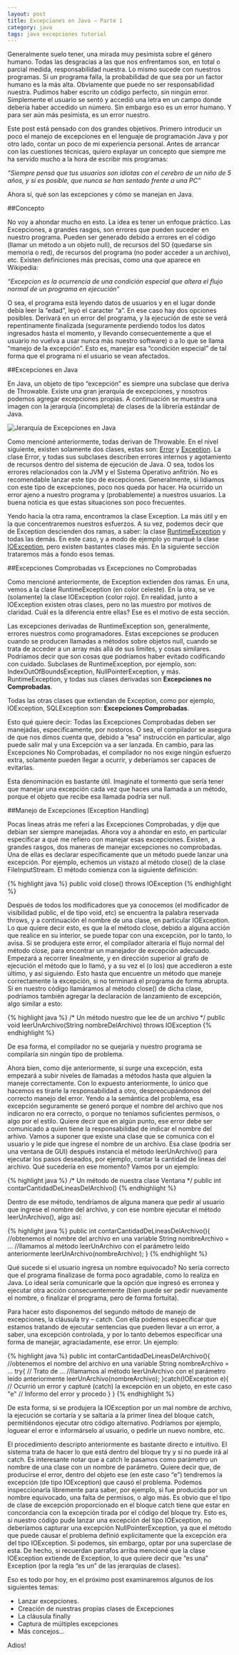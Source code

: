 ```yaml
---
layout: post
title: Excepciones en Java – Parte 1
category: java
tags: java excepciones tutorial
---
```


Generalmente suelo tener, una mirada muy pesimista sobre el género humano. Todas las desgracias a las que nos enfrentamos son, en total o parcial medida, responsabilidad nuestra. Lo mismo sucede con nuestros programas. Si un programa falla, la probabilidad de que sea por un factor humano es la más alta. Obviamente que puede no ser responsabilidad nuestra. Pudimos haber escrito un código perfecto, sin ningún error. Simplemente el usuario se sentó y accedió una letra en un campo donde debería haber accedido un número. Sin embargo eso es un error humano. Y para ser aún más pesimista, es un error nuestro.

Este post está pensado con dos grandes objetivos. Primero introducir un poco el manejo de excepciones en el lenguaje de programación Java y por otro lado, contar un poco de mi experiencia personal. Antes de arrancar con las cuestiones técnicas, quiero explayar un concepto que siempre me ha servido mucho a la hora de escribir mis programas:

_“Siempre pensá que tus usuarios son idiotas con el cerebro de un niño de 5 años, y si es posible, que nunca se han sentado frente a una PC”_

Ahora sí, qué son las excepciones y cómo se manejan en Java.

##Concepto

No voy a ahondar mucho en esto. La idea es tener un enfoque práctico. Las Excepciones, a grandes rasgos, son errores que pueden suceder en nuestro programa. Pueden ser generado debido a errores en el código (llamar un método a un objeto null), de recursos del SO (quedarse sin memoria o red), de recursos del programa (no poder acceder a un archivo), etc. Existen definiciones más precisas, como una que aparece en Wikipedia:

_“Excepcion es la ocurrencia de una condición especial que altera el flujo normal de un programa en ejecución”_

O sea, el programa está leyendo datos de usuarios y en el lugar donde debía leer la “edad”, leyó el caracter “a”. En ese caso hay dos opciones posibles. Derivará en un error del programa, y la ejecución de este se verá repentinamente finalizada (seguramente perdiendo todos los datos ingresados hasta el momento, y llevando consecuentemente a que el usuario no vuelva a usar nunca más nuestro software) o a lo que se llama “manejo de la excepción”. Esto es, manejar esa “condición especial” de tal forma que el programa ni el usuario se vean afectados.

##Excepciones en Java

En Java, un objeto de tipo “excepción” es siempre una subclase que deriva de Throwable. Existe una gran jerarquía de excepciones, y nosotros podemos agregar excepciones propias. A continuación se muestra una imagen con la jerarquía (incompleta) de clases de la librería estándar de Java.

![Jerarquía de Excepciones en Java](/resources/img/exceptions-throwable.gif)

Como mencioné anteriormente, todas derivan de Throwable. En el nivel siguiente, existen solamente dos clases, estas son: [Error](http://download.oracle.com/javase/1.5.0/docs/api/java/lang/Error.html) y [Exception](http://download.oracle.com/javase/1.5.0/docs/api/java/lang/Exception.html). La clase Error, y todas sus subclases describen errores internos y agotamiento de recursos dentro del sistema de ejecución de Java. O sea, todos los errores relacionados con la JVM y el Sistema Operativo anfitrión. No es recomendable lanzar  este tipo de excepciones. Generalmente, si lidiamos con este tipo de excepciones, poco nos queda por hacer. Ha ocurrido un error ajeno a nuestro programa y (probablemente) a nuestros usuarios. La buena noticia es que estas situaciones son poco frecuentes.

Yendo hacia la otra rama, encontramos la clase Exception. La más útil y en la que concentraremos nuestros esfuerzos. A su vez, podemos decir que de Exception descienden dos ramas, a saber: la clase [RuntimeException](http://download.oracle.com/javase/1.5.0/docs/api/java/lang/RuntimeException.html) y todas las demás. En este caso, y a modo de ejemplo yo marqué la clase [IOException](http://download.oracle.com/javase/1.5.0/docs/api/java/io/IOException.html), pero existen bastantes clases más. En la siguiente sección trataremos más a fondo esos temas.

##Excepciones Comprobadas vs Excepciones no Comprobadas

Como mencioné anteriormente, de Exception extienden dos ramas. En una, vemos a la clase RuntimeException (en color celeste). En la otra, se ve (solamente) la clase IOException (color rojo). En realidad, junto a IOException existen otras clases, pero no las muestro por motivos de claridad. Cuál es la diferencia entre ellas? Ese es el motivo de esta sección.

Las excepciones derivadas de RuntimeException son, generalmente, errores nuestros como programadores. Estas excepciones se producen cuando se producen llamadas a métodos sobre objetos null, cuando se trata de acceder a un array más allá de sus límites, y cosas similares. Podríamos decir que son cosas que podríamos haber evitado codificando con cuidado. Subclases de RuntimeException, por ejemplo, son: IndexOutOfBoundsException, NullPointerException, y más. RuntimeException, y todas sus clases derivadas son **Excepciones no Comprobadas**.

Todas las otras clases que extiendan de Exception, como por ejemplo, IOException, SQLException son:  **Excepciones Comprobadas**.

Esto qué quiere decir: Todas las Excepciones Comprobadas deben ser manejadas, especificamente, por nostoros. O sea, el compilador se asegura de que nos dimos cuenta que, debido a “esa” instrucción en particular, algo puede salir mal y una Excepción va a ser lanzada. En cambio, para las Excepciones No Comprobadas, el compilador no nos exige ningún esfuerzo extra, solamente pueden llegar a ocurrir, y deberíamos ser capaces de evitarlas.

Esta denominación es bastante útil. Imaginate el tormento que sería tener que manejar una excepción cada vez que haces una llamada a un método, porque el objeto que recibe esa llamada podría ser null.

##Manejo de Excepciones (Exception Handling)

Pocas lineas atrás me referí a las Excepciones Comprobadas, y dije que debían ser siempre manejadas. Ahora voy a ahondar en esto, en particular especificar a qué me refiero con manejar esas excepciones.
Existen, a grandes rasgos, dos maneras de manejar excepciones no comprobadas. Una de ellas es declarar específicamente que un método puede lanzar una excepción. Por ejemplo, echemos un vistazo al método close() de la clase FileInputStream. El método comienza con la siguiente definición:

{% highlight java %}
public void close() throws IOException
{% endhighlight %}

Después de todos los modificadores que ya conocemos (el modificador de visibilidad public, el de tipo void, etc) se encuentra la palabra reservada throws, y a continuación el nombre de una clase, en particular IOException. Lo que quiere decir esto, es que la el método close, debido a alguna acción que realice en su interior, se puede topar con una excepción, por lo tanto, lo avisa. Si se produjera este error, el compilador alteraría el flujo normal del método close, para encontrar un manejador de excepción adecuado. Empezará a recorrer linealmente, y en dirección superior al grafo de ejecución el método que lo llamó, y a su vez el (o los) que accedieron a este último, y así siguiendo. Esto hasta que encuentre un método que maneje correctamente la excepción, si no terminará el programa de forma abrupta. Si en nuestro código llamáramos al método close() de dicha clase, podríamos también agregar la declaración de lanzamiento de excepción, algo similar a esto:

{% highlight java %}
/* Un método nuestro que lee de un archivo */
public void leerUnArchivo(String nombreDelArchivo) throws IOException
{% endhighlight %}

De esa forma, el compilador no se quejaría y nuestro programa se compilaría sin ningún tipo de problema.

Ahora bien, como dije anteriormente, si surge una excepción, esta empezará a subir niveles de llamadas a métodos hasta que alguien la maneje correctamente. Con lo expuesto anteriormente, lo único que hacemos es tirarle la responsabilidad a otro, despreocupándonos del correcto manejo del error. Yendo a la semántica del problema, esa excepción seguramente se generó porque el nombre del archivo que nos indicaron no era correcto, o porque no teníamos suficientes permisos, o algo por el estilo. Quiere decir que en algún punto, ese error debe ser comunicado a quien tiene la responsabilidad de indicar el nombre del arhivo. Vamos a suponer que existe una clase que se comunica con el usuario y le pide que ingrese el nombre de un archivo. Esa clase (podría ser una ventana de GUI) después instancia el método leerUnArchivo() para ejecutar los pasos deseados, por ejemplo, contar la cantidad de lineas del archivo. Qué sucedería en ese momento? Vamos por un ejemplo:

{% highlight java %}
/* Un método de nuestra clase Ventana */
public int contarCantidadDeLineasDelArchivo()
{% endhighlight %}

Dentro de ese método, tendríamos de alguna manera que pedir al usuario que ingrese el nombre del archivo, y con ese nombre ejecutar el método leerUnArchivo(), algo así:

{% highlight java %}
public int contarCantidadDeLineasDelArchivo(){
    //obtenemos el nombre del archivo en una variable
     String nombreArchivo = ...
     //llamamos al método leerUnArchivo con el parámetro leído anteriormente
     leerUnArchivo(nombreArchivo);
}
{% endhighlight %}

Qué sucede si el usuario ingresa un nombre equivocado? No sería correcto que el programa finalizase de forma poco agradable, como lo realiza en Java. Lo ideal sería comunicarle que la opción que ingresó es erronea y ejecutar otra acción consecuentemente (bien puede ser pedir nuevamente el nombre, o finalizar el programa, pero de forma fortuita).

Para hacer esto disponemos del segundo método de manejo de excepciones, la cláusula try – catch. Con ella podemos especificar que estamos tratando de ejecutar sentencias que pueden llevar a un error, a saber, una excepción controlada, y por lo tanto debemos especificar una forma de manejar, agraciadamente, ese error. Un ejemplo:

{% highlight java %}
public int contarCantidadDeLineasDelArchivo(){
     //obtenemos el nombre del archivo en una variable
     String nombreArchivo = ...
     try{   // Trato de ...
          //llamamos al método leerUnArchivo con el parámetro leído anteriormente
     leerUnArchivo(nombreArchivo);
     }catch(IOException e){  // Ocurrió un error y capturé (catch) la excepción en un objeto, en este caso "e"
          // Informo del error y procedo
     }
}
{% endhighlight %}

De esta forma, si se produjera la IOException por un mal nombre de archivo, la ejecución se cortaría y se saltaría a la primer línea del bloque catch, permitiéndonos ejecutar otro código alternativo. Podríamos por ejemplo, loguear el error e informárselo al usuario, o pedirle un nuevo nombre, etc.

El procedimiento descripto anteriormente es bastante directo e intuitivo. El sistema trata de hacer lo que está dentro del bloque try y si no puede irá al catch. Es interesante notar que a catch le pasamos como parámetro un nombre de una clase con un nombre de parámetro. Quiere decir que, de producirse el error, dentro del objeto ese (en este caso “e”) tendremos la excepción (de tipo IOException) que causó el problema. Podemos inspeccionarla libremente para saber, por ejemplo, si fue producida por un nombre equivocado, una falta de permisos, o algo más. Es obvio que el tipo de clase de excepción proporcionado en el bloque catch tiene que estar en concordancia con la excepción tirada por el código del bloque try. Esto es, si nuestro código pude lanzar una excepción del tipo IOException, no deberíamos capturar una excepción NullPointerException, ya que el método que puede causar el problema definió explicitamente que la excepción era del tipo IOException. Si podemos, sin embargo, optar por una superclase de esta. De hecho, si recuerdan parrafos arriba mencioné que la clase IOException extiende de Exception, lo que quiere decir que “es una” Exception (por la regla “es un” de las jerarquías de clases).

Eso es todo por hoy, en el próximo post examinaremos algunos de los siguientes temas:

* Lanzar excepciones.
* Creación de nuestras propias clases de Excepciones
* La cláusula finally
* Captura de múltiples excepciones
* Más concejos…

Adios!
